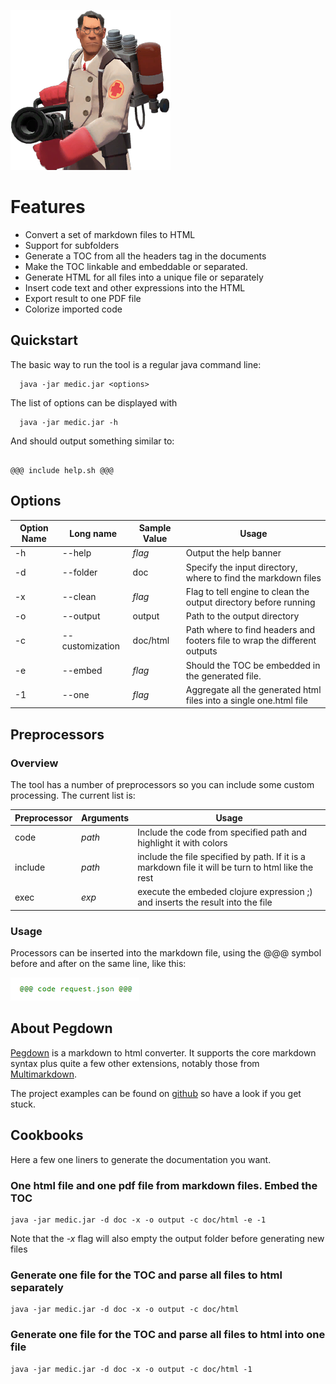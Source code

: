 <!-- Start With a picture --> 

![medic](../doc/medic.png)

# Features

* Convert a set of markdown files to HTML
* Support for subfolders 
* Generate a TOC from all the headers tag in the documents
* Make the TOC linkable and embeddable or separated. 
* Generate HTML for all files into a unique file or separately
* Insert code text and other expressions into the HTML
* Export result to one PDF file
* Colorize imported code

## Quickstart 

The basic way to run the tool is a regular java command line:

      java -jar medic.jar <options>
      
The list of options can be displayed with

      java -jar medic.jar -h
      
And should output something similar to:

<pre><code>
@@@ include help.sh @@@
</pre></code>

## Options

| Option Name | Long name | Sample Value | Usage |
| --- | --- | --- | --- | 
| -h | --help | _flag_ | Output the help banner | 
| -d | --folder | doc | Specify the input directory, where to find the markdown files | 
| -x | --clean | _flag_ | Flag to tell engine to clean the output directory before running | 
| -o | --output | output | Path to the output directory | 
| -c | --customization | doc/html | Path where to find headers and footers file to wrap the different outputs | 
| -e | --embed | _flag_ | Should the TOC be embedded in the generated file. 
| -1 | --one | _flag_ | Aggregate all the generated html files into a single one.html file | 

## Preprocessors

### Overview

The tool has a number of preprocessors so you can include some custom processing. The current list is:

| Preprocessor | Arguments | Usage |
| --- | --- | --- | 
| code | _path_ | Include the code from specified path and highlight it with colors | 
| include | _path_ | include the file specified by path. If it is a markdown file it will be turn to html like the rest | 
| exec | _exp_ | execute the embeded clojure expression ;) and inserts the result into the file | 

### Usage 

Processors can be inserted into the markdown file, using the @@@ symbol before and after on the same line, like this:
    
![code](../doc/mark.png)

## About Pegdown

[Pegdown](https://github.com/sirthias/pegdown) is a markdown to html converter. It supports the core markdown syntax plus quite a few other extensions, notably those from [Multimarkdown](http://fletcherpenney.net/multimarkdown/).

The project examples can be found on [github](https://github.com/sirthias/pegdown/tree/master/src/test/resources) so have a look if you get stuck. 

## Cookbooks

Here a few one liners to generate the documentation you want. 

### One html file and one pdf file from markdown files. Embed the TOC

    java -jar medic.jar -d doc -x -o output -c doc/html -e -1
    
Note that the _-x_ flag will also empty the output folder before generating new files

### Generate one file for the TOC and parse all files to html separately

    java -jar medic.jar -d doc -x -o output -c doc/html
    
### Generate one file for the TOC and parse all files to html into one file

    java -jar medic.jar -d doc -x -o output -c doc/html -1
    